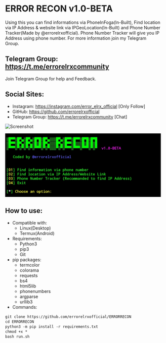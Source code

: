 # ERROR RECON v1.0-BETA
Using this you can find informations via PhoneInFoga(In-Built), Find location via IP Address & website link via IPGeoLocation(In-Built) and Phone Number Tracker(Made by @errorelrxofficial). Phone Number Tracker will give you IP Address using phone number. For more information join my Telegram Group.

## Telegram Group: https://t.me/errorelrxcommunity
Join Telegram Group for help and Feedback.

## Social Sites:
- Instagram: https://instagram.com/error_elrx_official [Only Follow]
- GitHub: https://github.com/errorelrxofficial
- Telegram Group: https://t.me/errorelrxcommunity [Chat]
	
![Screenshot](https://blogger.googleusercontent.com/img/b/R29vZ2xl/AVvXsEjG5PPHKWnzaDHKMLhlMvu2h5yps1cjRa4LlgqEcRp7kUQ1hCkhfusakDVgPY3Rwsz9aWfH7dcZzOw8mFNbJbsya8DzVQgaglyddQtn__1eGWcfw8WEQb7aJi8-Q87ThKR8oXVCWrFE73-HwBtcFWNxZk6NK9z1aqflsZiXMiKURcBPwxTDXXcNtqqYYpM/s1080/IMG_20230707_171602.jpg)

![Screenshot](https://github.com/errorelrxofficial/ERRORRECON/blob/main/capture.png)


## How to use:
- Compatible with:
	- Linux(Desktop)
	- Termux(Android)
- Requirements:
	- Python3
	- pip3
	- Git
- pip packages:
	- termcolor
	- colorama
	- requests
	- bs4
	- html5lib
	- phonenumbers
	- argparse
	- urllib3
- Commands:
```
git clone https://github.com/errorelrxofficial/ERRORRECON
cd ERRORRECON
python3 -m pip install -r requirements.txt
chmod +x *
bash run.sh
```
